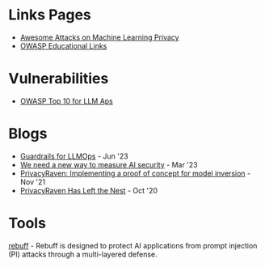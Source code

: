 # Links Pages
- [Awesome Attacks on Machine Learning Privacy](https://github.com/stratosphereips/awesome-ml-privacy-attacks)
- [OWASP Educational Links](https://owasp.org/www-project-top-10-for-large-language-model-applications/resources/)

# Vulnerabilities
- [OWASP Top 10 for LLM Aps](https://owasp.org/www-project-top-10-for-large-language-model-applications/)

# Blogs
- [Guardrails for LLMOps](https://ksankar.medium.com/part-2-chatgpt-threat-vectors-guardrails-for-llmops-dbca8e0e68d4) - Jun '23
- [We need a new way to measure AI security](https://blog.trailofbits.com/2023/03/14/ai-security-safety-audit-assurance-heidy-khlaaf-odd/) - Mar '23
- [PrivacyRaven: Implementing a proof of concept for model inversion](https://blog.trailofbits.com/2021/11/09/privacyraven-implementing-a-proof-of-concept-for-model-inversion/) - Nov '21
- [PrivacyRaven Has Left the Nest](https://blog.trailofbits.com/2020/10/08/privacyraven-has-left-the-nest/) - Oct '20

# Tools
[rebuff](https://github.com/woop/rebuff) - Rebuff is designed to protect AI applications from prompt injection (PI) attacks through a multi-layered defense.
